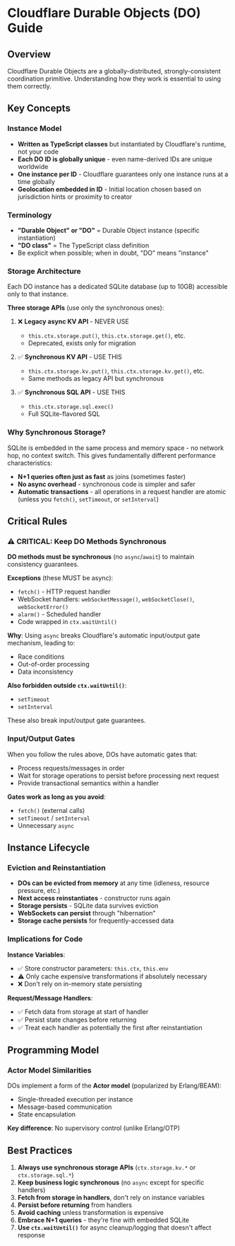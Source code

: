 # Cloudflare Durable Objects (DO) Guide

## Overview
Cloudflare Durable Objects are a globally-distributed, strongly-consistent coordination primitive. Understanding how they work is essential to using them correctly.

## Key Concepts

### Instance Model
- **Written as TypeScript classes** but instantiated by Cloudflare's runtime, not your code
- **Each DO ID is globally unique** - even name-derived IDs are unique worldwide
- **One instance per ID** - Cloudflare guarantees only one instance runs at a time globally
- **Geolocation embedded in ID** - Initial location chosen based on jurisdiction hints or proximity to creator

### Terminology
- **"Durable Object" or "DO"** = Durable Object instance (specific instantiation)
- **"DO class"** = The TypeScript class definition
- Be explicit when possible; when in doubt, "DO" means "instance"

### Storage Architecture
Each DO instance has a dedicated SQLite database (up to 10GB) accessible only to that instance.

**Three storage APIs** (use only the synchronous ones):

1. ❌ **Legacy async KV API** - NEVER USE
   - `this.ctx.storage.put()`, `this.ctx.storage.get()`, etc.
   - Deprecated, exists only for migration
   
2. ✅ **Synchronous KV API** - USE THIS
   - `this.ctx.storage.kv.put()`, `this.ctx.storage.kv.get()`, etc.
   - Same methods as legacy API but synchronous
   
3. ✅ **Synchronous SQL API** - USE THIS
   - `this.ctx.storage.sql.exec()`
   - Full SQLite-flavored SQL

### Why Synchronous Storage?
SQLite is embedded in the same process and memory space - no network hop, no context switch. This gives fundamentally different performance characteristics:
- **N+1 queries often just as fast** as joins (sometimes faster)
- **No async overhead** - synchronous code is simpler and safer
- **Automatic transactions** - all operations in a request handler are atomic (unless you `fetch()`, `setTimeout`, or `setInterval`)

## Critical Rules

### ⚠️ CRITICAL: Keep DO Methods Synchronous

**DO methods must be synchronous** (no `async`/`await`) to maintain consistency guarantees.

**Exceptions** (these MUST be async):
- `fetch()` - HTTP request handler
- WebSocket handlers: `webSocketMessage()`, `webSocketClose()`, `webSocketError()`
- `alarm()` - Scheduled handler
- Code wrapped in `ctx.waitUntil()`

**Why**: Using `async` breaks Cloudflare's automatic input/output gate mechanism, leading to:
- Race conditions
- Out-of-order processing
- Data inconsistency

**Also forbidden outside `ctx.waitUntil()`**:
- `setTimeout`
- `setInterval`

These also break input/output gate guarantees.

### Input/Output Gates
When you follow the rules above, DOs have automatic gates that:
- Process requests/messages in order
- Wait for storage operations to persist before processing next request
- Provide transactional semantics within a handler

**Gates work as long as you avoid**:
- `fetch()` (external calls)
- `setTimeout` / `setInterval`
- Unnecessary `async`

## Instance Lifecycle

### Eviction and Reinstantiation
- **DOs can be evicted from memory** at any time (idleness, resource pressure, etc.)
- **Next access reinstantiates** - constructor runs again
- **Storage persists** - SQLite data survives eviction
- **WebSockets can persist** through "hibernation"
- **Storage cache persists** for frequently-accessed data

### Implications for Code

**Instance Variables**:
- ✅ Store constructor parameters: `this.ctx`, `this.env`
- ⚠️ Only cache expensive transformations if absolutely necessary
- ❌ Don't rely on in-memory state persisting

**Request/Message Handlers**:
- ✅ Fetch data from storage at start of handler
- ✅ Persist state changes before returning
- ✅ Treat each handler as potentially the first after reinstantiation

## Programming Model

### Actor Model Similarities
DOs implement a form of the **Actor model** (popularized by Erlang/BEAM):
- Single-threaded execution per instance
- Message-based communication
- State encapsulation

**Key difference**: No supervisory control (unlike Erlang/OTP)

## Best Practices

1. **Always use synchronous storage APIs** (`ctx.storage.kv.*` or `ctx.storage.sql.*`)
2. **Keep business logic synchronous** (no `async` except for specific handlers)
3. **Fetch from storage in handlers**, don't rely on instance variables
4. **Persist before returning** from handlers
5. **Avoid caching** unless transformation is expensive
6. **Embrace N+1 queries** - they're fine with embedded SQLite
7. **Use `ctx.waitUntil()`** for async cleanup/logging that doesn't affect response

